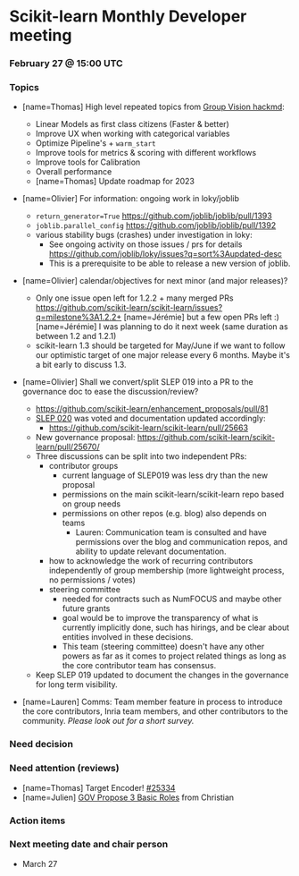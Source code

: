 # Scikit-learn Monthly Developer meeting
### February 27 @ 15:00 UTC

### Topics

- [name=Thomas] High level repeated topics from [Group Vision hackmd](https://hackmd.io/EnU2zmM-Q0OWDmW4Y9UoXQ):
    - Linear Models as first class citizens (Faster & better)
    - Improve UX when working with categorical variables
    - Optimize Pipeline's + `warm_start`
    - Improve tools for metrics & scoring with different workflows
    - Improve tools for Calibration
    - Overall performance
    - [name=Thomas] Update roadmap for 2023

- [name=Olivier] For information: ongoing work in loky/joblib
    - `return_generator=True` https://github.com/joblib/joblib/pull/1393
    - `joblib.parallel_config` https://github.com/joblib/joblib/pull/1392
    - various stability bugs (crashes) under investigation in loky:
        - See ongoing activity on those issues / prs for details https://github.com/joblib/loky/issues?q=sort%3Aupdated-desc
        - This is a prerequisite to be able to release a new version of joblib.

- [name=Olivier] calendar/objectives for next minor (and major releases)?
    - Only one issue open left for 1.2.2 + many merged PRs https://github.com/scikit-learn/scikit-learn/issues?q=milestone%3A1.2.2+
      [name=Jérémie] but a few open PRs left :)
      [name=Jérémie] I was planning to do it next week (same duration as between 1.2 and 1.2.1)
    - scikit-learn 1.3 should be targeted for May/June if we want to follow our optimistic target of one major release every 6 months. Maybe it's a bit early to discuss 1.3.

- [name=Olivier] Shall we convert/split SLEP 019 into a PR to the governance doc to ease the discussion/review?
    - https://github.com/scikit-learn/enhancement_proposals/pull/81
    - [SLEP 020](https://scikit-learn-enhancement-proposals.readthedocs.io/en/latest/slep020/proposal.html) was voted and documentation updated accordingly:
        - https://github.com/scikit-learn/scikit-learn/pull/25663
    - New governance proposal: https://github.com/scikit-learn/scikit-learn/pull/25670/
    - Three discussions can be split into two independent PRs:
        - contributor groups
            - current language of SLEP019 was less dry than the new proposal
            - permissions on the main scikit-learn/scikit-learn repo based on group needs
            - permissions on other repos (e.g. blog) also depends on teams
                - Lauren: Communication team is consulted and have permissions over the blog and communication repos, and ability to update relevant documentation.
        - how to acknowledge the work of recurring contributors independently of group membership (more lightweight process, no permissions / votes)
        - steering committee
            - needed for contracts such as NumFOCUS and maybe other future grants
            - goal would be to improve the transparency of what is currently implicitly done, such has hirings, and be clear about entities involved in these decisions.
            - This team (steering committee) doesn't have any other powers as far as it comes to project related things as long as the core contributor team has consensus.
    - Keep SLEP 019 updated to document the changes in the governance for long term visibility.
- [name=Lauren] Comms: Team member feature in process to introduce the core contributors, Inria team members, and other contributors to the community. *Please look out for a short survey.*

### Need decision

### Need attention (reviews)

- [name=Thomas] Target Encoder! [#25334](https://github.com/scikit-learn/scikit-learn/pull/25334)
- [name=Julien] [GOV Propose 3 Basic Roles](https://github.com/scikit-learn/scikit-learn/pull/25670/) from Christian

### Action items

### Next meeting date and chair person
- March 27
